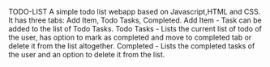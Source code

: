 TODO-LIST
A simple todo list webapp based on Javascript,HTML and CSS. 
It has three tabs: Add Item, Todo Tasks, Completed.
Add Item - Task can be added to the list of Todo Tasks.
Todo Tasks - Lists the current list of todo of the user, has option to mark as completed and move to completed tab or delete it from the list altogether.
Completed - Lists the completed tasks of the user and an option to delete it from the list.
